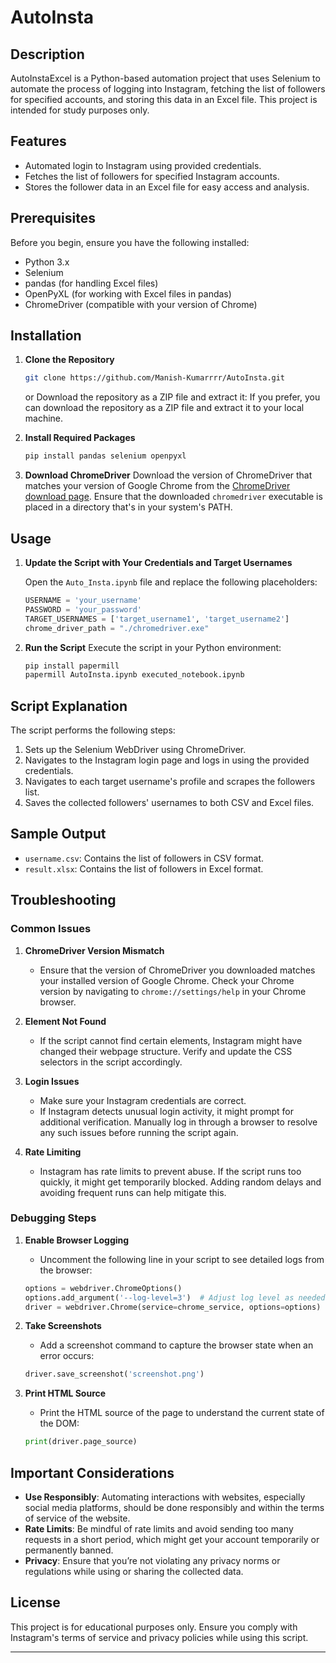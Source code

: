 # AutoInsta

## Description
AutoInstaExcel is a Python-based automation project that uses Selenium to automate the process of logging into Instagram, fetching the list of followers for specified accounts, and storing this data in an Excel file. This project is intended for study purposes only.

## Features
- Automated login to Instagram using provided credentials.
- Fetches the list of followers for specified Instagram accounts.
- Stores the follower data in an Excel file for easy access and analysis.

## Prerequisites
Before you begin, ensure you have the following installed:
- Python 3.x
- Selenium
- pandas (for handling Excel files)
- OpenPyXL (for working with Excel files in pandas)
- ChromeDriver (compatible with your version of Chrome)

## Installation
1. **Clone the Repository**
    ```sh
    git clone https://github.com/Manish-Kumarrrr/AutoInsta.git
    ```
    or
    Download the repository as a ZIP file and extract it: If you prefer, you can download the repository as a ZIP file and extract it to your local machine.
  
2. **Install Required Packages**
    ```sh
    pip install pandas selenium openpyxl
    ```

3. **Download ChromeDriver**
    Download the version of ChromeDriver that matches your version of Google Chrome from the [ChromeDriver download page](https://sites.google.com/chromium.org/driver/downloads). Ensure that the downloaded `chromedriver` executable is placed in a directory that's in your system's PATH.

## Usage
1. **Update the Script with Your Credentials and Target Usernames**

    Open the `Auto_Insta.ipynb` file and replace the following placeholders:
    ```python
    USERNAME = 'your_username'
    PASSWORD = 'your_password'
    TARGET_USERNAMES = ['target_username1', 'target_username2']
    chrome_driver_path = "./chromedriver.exe"
    ```

2. **Run the Script**
    Execute the script in your Python environment:
    ```sh
    pip install papermill
    papermill AutoInsta.ipynb executed_notebook.ipynb
    ```

## Script Explanation
The script performs the following steps:
1. Sets up the Selenium WebDriver using ChromeDriver.
2. Navigates to the Instagram login page and logs in using the provided credentials.
3. Navigates to each target username's profile and scrapes the followers list.
4. Saves the collected followers' usernames to both CSV and Excel files.

## Sample Output
- `username.csv`: Contains the list of followers in CSV format.
- `result.xlsx`: Contains the list of followers in Excel format.

## Troubleshooting

### Common Issues

1. **ChromeDriver Version Mismatch**
    - Ensure that the version of ChromeDriver you downloaded matches your installed version of Google Chrome. Check your Chrome version by navigating to `chrome://settings/help` in your Chrome browser.

2. **Element Not Found**
    - If the script cannot find certain elements, Instagram might have changed their webpage structure. Verify and update the CSS selectors in the script accordingly.

3. **Login Issues**
    - Make sure your Instagram credentials are correct.
    - If Instagram detects unusual login activity, it might prompt for additional verification. Manually log in through a browser to resolve any such issues before running the script again.

4. **Rate Limiting**
    - Instagram has rate limits to prevent abuse. If the script runs too quickly, it might get temporarily blocked. Adding random delays and avoiding frequent runs can help mitigate this.

### Debugging Steps

1. **Enable Browser Logging**
    - Uncomment the following line in your script to see detailed logs from the browser:
    ```python
    options = webdriver.ChromeOptions()
    options.add_argument('--log-level=3')  # Adjust log level as needed
    driver = webdriver.Chrome(service=chrome_service, options=options)
    ```

2. **Take Screenshots**
    - Add a screenshot command to capture the browser state when an error occurs:
    ```python
    driver.save_screenshot('screenshot.png')
    ```

3. **Print HTML Source**
    - Print the HTML source of the page to understand the current state of the DOM:
    ```python
    print(driver.page_source)
    ```

## Important Considerations
- **Use Responsibly**: Automating interactions with websites, especially social media platforms, should be done responsibly and within the terms of service of the website.
- **Rate Limits**: Be mindful of rate limits and avoid sending too many requests in a short period, which might get your account temporarily or permanently banned.
- **Privacy**: Ensure that you’re not violating any privacy norms or regulations while using or sharing the collected data.

## License
This project is for educational purposes only. Ensure you comply with Instagram's terms of service and privacy policies while using this script.

---
